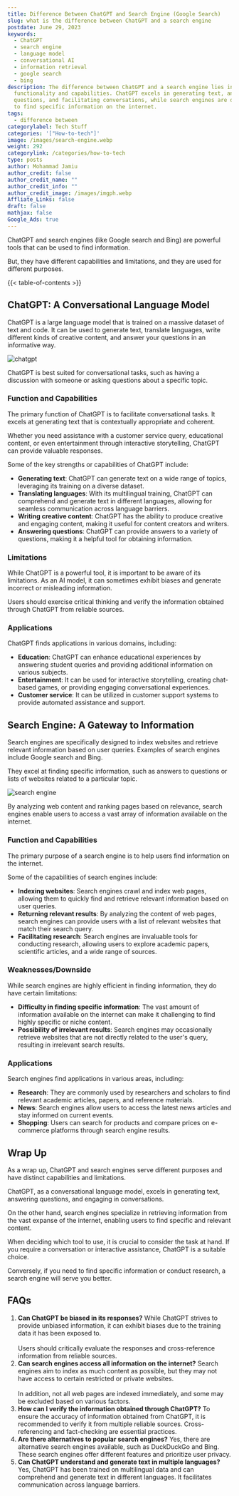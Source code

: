 ```yaml
---
title: Difference Between ChatGPT and Search Engine (Google Search)
slug: what is the difference between ChatGPT and a search engine
postdate: June 29, 2023
keywords:
  - ChatGPT
  - search engine
  - language model
  - conversational AI
  - information retrieval
  - google search
  - bing
description: The difference between ChatGPT and a search engine lies in their
  functionality and capabilities. ChatGPT excels in generating text, answering
  questions, and facilitating conversations, while search engines are designed
  to find specific information on the internet.
tags:
  - difference between
categorylabel: Tech Stuff
categories: '["How-to-tech"]'
image: /images/search-engine.webp
weight: 292
categorylink: /categories/how-to-tech
type: posts
author: Mohammad Jamiu
author_credit: false
author_credit_name: ""
author_credit_info: ""
author_credit_image: /images/imgph.webp
Affliate_Links: false
draft: false
mathjax: false
Google_Ads: true
---
```

ChatGPT and search engines (like Google search and Bing) are powerful tools that can be used to find information. 

But, they have different capabilities and limitations, and they are used for different purposes.

{{< table-of-contents >}}

## **ChatGPT: A Conversational Language Model**

ChatGPT is a large language model that is trained on a massive dataset of text and code. It can be used to generate text, translate languages, write different kinds of creative content, and answer your questions in an informative way. 

![chatgpt](/images/chatgpt.webp "chatgpt")

ChatGPT is best suited for conversational tasks, such as having a discussion with someone or asking questions about a specific topic.

### **Function and Capabilities**

The primary function of ChatGPT is to facilitate conversational tasks. It excels at generating text that is contextually appropriate and coherent. 

Whether you need assistance with a customer service query, educational content, or even entertainment through interactive storytelling, ChatGPT can provide valuable responses.

Some of the key strengths or capabilities of ChatGPT include:

* **Generating text**: ChatGPT can generate text on a wide range of topics, leveraging its training on a diverse dataset.
* **Translating languages**: With its multilingual training, ChatGPT can comprehend and generate text in different languages, allowing for seamless communication across language barriers.
* **Writing creative content**: ChatGPT has the ability to produce creative and engaging content, making it useful for content creators and writers.
* **Answering questions**: ChatGPT can provide answers to a variety of questions, making it a helpful tool for obtaining information.

### **Limitations**

While ChatGPT is a powerful tool, it is important to be aware of its limitations. As an AI model, it can sometimes exhibit biases and generate incorrect or misleading information. 

Users should exercise critical thinking and verify the information obtained through ChatGPT from reliable sources.

### **Applications**

ChatGPT finds applications in various domains, including:

* **Education**: ChatGPT can enhance educational experiences by answering student queries and providing additional information on various subjects.
* **Entertainment**: It can be used for interactive storytelling, creating chat-based games, or providing engaging conversational experiences.
* **Customer service**: It can be utilized in customer support systems to provide automated assistance and support.

## **Search Engine: A Gateway to Information**

Search engines are specifically designed to index websites and retrieve relevant information based on user queries. Examples of search engines include Google search and Bing.

They excel at finding specific information, such as answers to questions or lists of websites related to a particular topic. 

![search engine](/images/search-engine.webp "search engine")

By analyzing web content and ranking pages based on relevance, search engines enable users to access a vast array of information available on the internet.

### **Function and Capabilities**

The primary purpose of a search engine is to help users find information on the internet. 

Some of the capabilities of search engines include:

* **Indexing websites**: Search engines crawl and index web pages, allowing them to quickly find and retrieve relevant information based on user queries.
* **Returning relevant results**: By analyzing the content of web pages, search engines can provide users with a list of relevant websites that match their search query.
* **Facilitating research**: Search engines are invaluable tools for conducting research, allowing users to explore academic papers, scientific articles, and a wide range of sources.

### **Weaknesses/Downside**

While search engines are highly efficient in finding information, they do have certain limitations:

* **Difficulty in finding specific information**: The vast amount of information available on the internet can make it challenging to find highly specific or niche content.
* **Possibility of irrelevant results**: Search engines may occasionally retrieve websites that are not directly related to the user's query, resulting in irrelevant search results.

### **Applications**

Search engines find applications in various areas, including:

* **Research**: They are commonly used by researchers and scholars to find relevant academic articles, papers, and reference materials.
* **News**: Search engines allow users to access the latest news articles and stay informed on current events.
* **Shopping**: Users can search for products and compare prices on e-commerce platforms through search engine results.

## **Wrap Up**

As a wrap up, ChatGPT and search engines serve different purposes and have distinct capabilities and limitations. 

ChatGPT, as a conversational language model, excels in generating text, answering questions, and engaging in conversations. 

On the other hand, search engines specialize in retrieving information from the vast expanse of the internet, enabling users to find specific and relevant content.

When deciding which tool to use, it is crucial to consider the task at hand. If you require a conversation or interactive assistance, ChatGPT is a suitable choice. 

Conversely, if you need to find specific information or conduct research, a search engine will serve you better.

## **FAQs**

1. **Can ChatGPT be biased in its responses?** While ChatGPT strives to provide unbiased information, it can exhibit biases due to the training data it has been exposed to. \
   \
   Users should critically evaluate the responses and cross-reference information from reliable sources.
2. **Can search engines access all information on the internet?** Search engines aim to index as much content as possible, but they may not have access to certain restricted or private websites. \
   \
   In addition, not all web pages are indexed immediately, and some may be excluded based on various factors.
3. **How can I verify the information obtained through ChatGPT?** To ensure the accuracy of information obtained from ChatGPT, it is recommended to verify it from multiple reliable sources. Cross-referencing and fact-checking are essential practices.
4. **Are there alternatives to popular search engines?** Yes, there are alternative search engines available, such as DuckDuckGo and Bing. These search engines offer different features and prioritize user privacy.
5. **Can ChatGPT understand and generate text in multiple languages?** Yes, ChatGPT has been trained on multilingual data and can comprehend and generate text in different languages. It facilitates communication across language barriers.